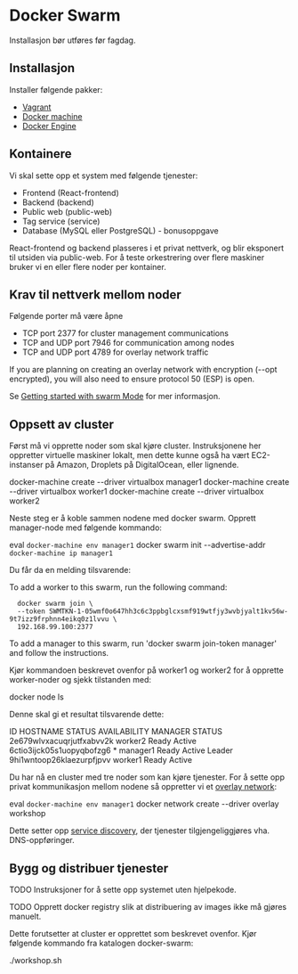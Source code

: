 # Docker Swarm

Installasjon bør utføres før fagdag.

## Installasjon

Installer følgende pakker:

- [Vagrant](https://www.vagrantup.com/)
- [Docker machine](https://docs.docker.com/engine/installation/)
- [Docker Engine](https://github.com/docker/machine/releases/)

## Kontainere

Vi skal sette opp et system med følgende tjenester:

- Frontend (React-frontend)
- Backend (backend)
- Public web (public-web)
- Tag service (service)
- Database (MySQL eller PostgreSQL) - bonusoppgave

React-frontend og backend plasseres i et privat nettverk, og blir eksponert til
utsiden via public-web. For å teste orkestrering over flere maskiner bruker vi
en eller flere noder per kontainer.

## Krav til nettverk mellom noder

Følgende porter må være åpne

- TCP port 2377 for cluster management communications
- TCP and UDP port 7946 for communication among nodes
- TCP and UDP port 4789 for overlay network traffic

If you are planning on creating an overlay network with encryption (--opt encrypted), you
will also need to ensure protocol 50 (ESP) is open.

Se [Getting started with swarm Mode](https://docs.docker.com/engine/swarm/swarm-tutorial/#/install-docker-engine-on-linux-machines)
for mer informasjon.

## Oppsett av cluster

Først må vi opprette noder som skal kjøre cluster. Instruksjonene her oppretter virtuelle
maskiner lokalt, men dette kunne også ha vært EC2-instanser på Amazon, Droplets på DigitalOcean,
eller lignende.

  docker-machine create --driver virtualbox manager1
  docker-machine create --driver virtualbox worker1
  docker-machine create --driver virtualbox worker2

Neste steg er å koble sammen nodene med docker swarm. Opprett manager-node med
følgende kommando:

  eval `docker-machine env manager1`
  docker swarm init --advertise-addr `docker-machine ip manager1`

Du får da en melding tilsvarende:

  To add a worker to this swarm, run the following command:

      docker swarm join \
      --token SWMTKN-1-05wmf0o647hh3c6c3ppbglcxsmf919wtfjy3wvbjyalt1kv56w-9t7izz9frphnn4eikq0z1lvvu \
      192.168.99.100:2377

  To add a manager to this swarm, run 'docker swarm join-token manager' and follow the instructions.

Kjør kommandoen beskrevet ovenfor på worker1 og worker2 for å opprette worker-noder og
sjekk tilstanden med:

  docker node ls

Denne skal gi et resultat tilsvarende dette:

  ID                           HOSTNAME  STATUS  AVAILABILITY  MANAGER STATUS
  2e679wlvxacuqrjutfxabvv2k    worker2   Ready   Active        
  6ctio3ijck05s1uopyqbofzg6 *  manager1  Ready   Active        Leader
  9hi1wntoop26klaezurpfjpvv    worker1   Ready   Active        

Du har nå en cluster med tre noder som kan kjøre tjenester. For å sette opp privat
kommunikasjon mellom nodene så oppretter vi et
[overlay network](https://docs.docker.com/engine/swarm/networking/):

  eval `docker-machine env manager1`
  docker network create --driver overlay workshop

Dette setter opp [service discovery](https://docs.docker.com/engine/swarm/networking/#/use-swarm-mode-service-discovery), der
tjenester tilgjengeliggjøres vha. DNS-oppføringer.

## Bygg og distribuer tjenester

TODO Instruksjoner for å sette opp systemet uten hjelpekode.

TODO Opprett docker registry slik at distribuering av images ikke må gjøres manuelt.

Dette forutsetter at cluster er opprettet som beskrevet ovenfor. Kjør følgende
kommando fra katalogen docker-swarm:

  ./workshop.sh
